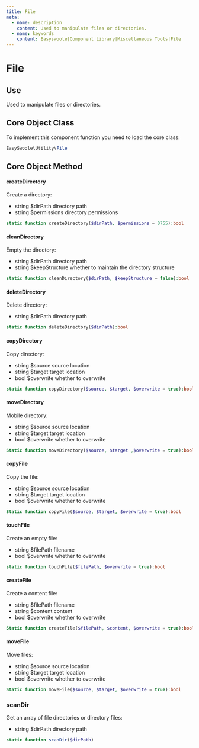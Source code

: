```yaml
---
title: File
meta:
  - name: description
    content: Used to manipulate files or directories.
  - name: keywords
    content: Easyswoole|Component Library|Miscellaneous Tools|File
---
```


# File

## Use

Used to manipulate files or directories.


## Core Object Class

To implement this component function you need to load the core class:

```php
EasySwoole\Utility\File
```



## Core Object Method

#### createDirectory

Create a directory:

- string $dirPath directory path
- string $permissions directory permissions

```php
static function createDirectory($dirPath, $permissions = 0755):bool
```



#### cleanDirectory

Empty the directory:

- string $dirPath directory path
- string $keepStructure whether to maintain the directory structure

```php
static function cleanDirectory($dirPath, $keepStructure = false):bool
```



#### deleteDirectory

Delete directory:

- string $dirPath directory path

```php
static function deleteDirectory($dirPath):bool
```



#### copyDirectory

Copy directory:

- string $source source location
- string $target target location
- bool $overwrite whether to overwrite

```php
static function copyDirectory($source, $target, $overwrite = true):bool
```



#### moveDirectory

Mobile directory:

- string $source source location
- string $target target location
- bool $overwrite whether to overwrite

```php
Static function moveDirectory($source, $target ,$overwrite = true):bool
```



#### copyFile

Copy the file:

- string $source source location
- string $target target location
- bool $overwrite whether to overwrite

```php
Static function copyFile($source, $target, $overwrite = true):bool
```



#### touchFile

Create an empty file:

- string $filePath filename
- bool $overwrite whether to overwrite

```php
static function touchFile($filePath, $overwrite = true):bool
```



#### createFile

Create a content file:

- string $filePath filename
- string $content content
- bool $overwrite whether to overwrite

```php
Static function createFile($filePath, $content, $overwrite = true):bool
```



#### moveFile

Move files:

- string $source source location
- string $target target location
- bool $overwrite whether to overwrite

```php
Static function moveFile($source, $target, $overwrite = true):bool

```



### scanDir

Get an array of file directories or directory files:

- string $dirPath directory path

```php
static function scanDir($dirPath)
```

